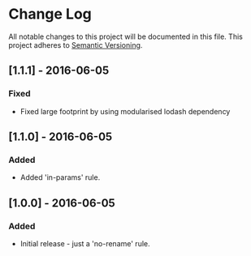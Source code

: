 # Change Log
All notable changes to this project will be documented in this file.
This project adheres to [Semantic Versioning](http://semver.org/).

## [1.1.1] - 2016-06-05
### Fixed
- Fixed large footprint by using modularised lodash dependency

## [1.1.0] - 2016-06-05
### Added
- Added 'in-params' rule.

## [1.0.0] - 2016-06-05
### Added
- Initial release - just a 'no-rename' rule.
